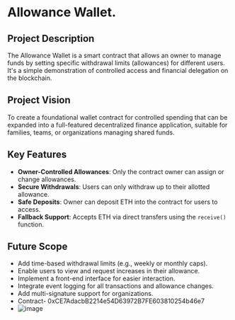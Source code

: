 
# Allowance Wallet.

## Project Description
The Allowance Wallet is a smart contract that allows an owner to manage funds by setting specific withdrawal limits (allowances) for different users. It's a simple demonstration of controlled access and financial delegation on the blockchain.

## Project Vision
To create a foundational wallet contract for controlled spending that can be expanded into a full-featured decentralized finance application, suitable for families, teams, or organizations managing shared funds.

## Key Features
- **Owner-Controlled Allowances**: Only the contract owner can assign or change allowances.
- **Secure Withdrawals**: Users can only withdraw up to their allotted allowance.
- **Safe Deposits**: Owner can deposit ETH into the contract for users to access.
- **Fallback Support**: Accepts ETH via direct transfers using the `receive()` function.

## Future Scope
- Add time-based withdrawal limits (e.g., weekly or monthly caps).
- Enable users to view and request increases in their allowance.
- Implement a front-end interface for easier interaction.
- Integrate event logging for all transactions and allowance changes.
- Add multi-signature support for organizations.
- Contract- 0xCE7AdacbB2214e54D63972B7FE603810254b46e7
- ![image](https://github.com/user-attachments/assets/cc0ebf6c-1799-4a79-b334-d7a4da5eda49)



